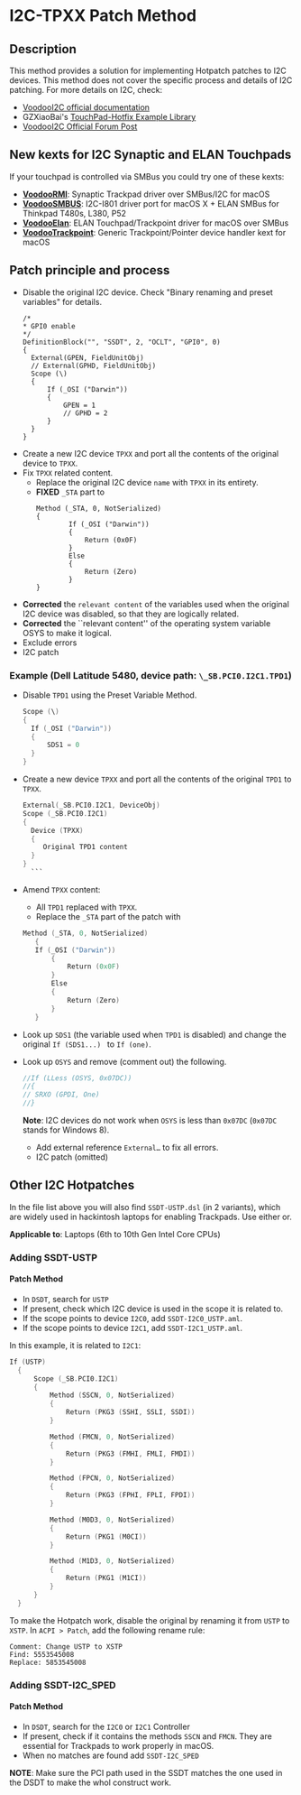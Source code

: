 # I2C-TPXX Patch Method

## Description

This method provides a solution for implementing Hotpatch patches to I2C devices. This method does not cover the specific process and details of I2C patching. For more details on I2C, check:

- [VoodooI2C official documentation](https://voodooi2c.github.io/)
- GZXiaoBai's [TouchPad-Hotfix Example Library](https://github.com/GZXiaoBai/Hackintosh-TouchPad-Hotpatch)
- [VoodooI2C Official Forum Post](https://www.tonymacx86.com/threads/voodooi2c-help-and-support.243378/)

## New kexts for I2C Synaptic and ELAN Touchpads
If your touchpad is controlled via SMBus you could try one of these kexts:

- [**VoodooRMI**](https://github.com/VoodooSMBus/VoodooRMI): Synaptic Trackpad driver over SMBus/I2C for macOS 
- [**VoodooSMBUS**](https://github.com/VoodooSMBus/VoodooSMBus): I2C-I801 driver port for macOS X + ELAN SMBus for Thinkpad T480s, L380, P52 
- [**VoodooElan**](https://github.com/VoodooSMBus/VoodooElan): ELAN Touchpad/Trackpoint driver for macOS over SMBus 
- [**VoodooTrackpoint**](https://github.com/VoodooSMBus/VoodooTrackpoint):  Generic Trackpoint/Pointer device handler kext for macOS  


## Patch principle and process

- Disable the original I2C device. Check "Binary renaming and preset variables" for details.
	```asl
	/*
	* GPI0 enable
	*/
  DefinitionBlock("", "SSDT", 2, "OCLT", "GPI0", 0)
  {
      External(GPEN, FieldUnitObj)
      // External(GPHD, FieldUnitObj)
      Scope (\)
      {
          If (_OSI ("Darwin"))
          {
              GPEN = 1
              // GPHD = 2
          }
      }
  }
	```
- Create a new I2C device `TPXX` and port all the contents of the original device to `TPXX`.
- Fix `TPXX` related content.
  - Replace the original I2C device `name` with `TPXX` in its entirety.
  - **FIXED** `_STA` part to
	```asl
    Method (_STA, 0, NotSerialized)
    {
        	If (_OSI ("Darwin"))
    	   	{
          		Return (0x0F)
          	}
        	Else
        	{
        		Return (Zero)
        	}
    }
	```
- **Corrected** the ``relevant content`` of the variables used when the original I2C device was disabled, so that they are logically related.
- **Corrected** the ``relevant content'' of the operating system variable OSYS to make it logical.
- Exclude errors
- I2C patch

### Example (Dell Latitude 5480, device path: `\_SB.PCI0.I2C1.TPD1`)
- Disable ``TPD1`` using the Preset Variable Method.
	```swift
  Scope (\)
  {
      If (_OSI ("Darwin"))
      {
          SDS1 = 0
      }
  }
  	```
- Create a new device `TPXX` and port all the contents of the original `TPD1` to `TPXX`.
	```swift
  External(_SB.PCI0.I2C1, DeviceObj)
  Scope (_SB.PCI0.I2C1)
  {
      Device (TPXX)
      {
         Original TPD1 content
      }
  }
	  ```
- Amend `TPXX` content:
	- All `TPD1` replaced with `TPXX`.
  	- Replace the `_STA` part of the patch with
	 ```swift
	Method (_STA, 0, NotSerialized)
    	{
   		If (_OSI ("Darwin"))
        	{
           		Return (0x0F)
        	}
        	Else
        	{
          		Return (Zero)
        	}
    	}
	```
 - Look up `SDS1` (the variable used when `TPD1` is disabled) and change the original `If (SDS1...) ` to `If (one)`.  
 - Look up `OSYS` and remove (comment out) the following.
	
	```swift
    //If (LLess (OSYS, 0x07DC))
    //{
    // SRXO (GPDI, One)
    //}
	```
	**Note**: I2C devices do not work when `OSYS` is less than `0x07DC` (`0x07DC` stands for Windows 8).
	
	- Add external reference `External…` to fix all errors.
	- I2C patch (omitted)

## Other I2C Hotpatches
In the file list above you will also find `SSDT-USTP.dsl` (in 2 variants), which are widely used in hackintosh laptops for enabling Trackpads. Use either or. 

**Applicable to**: Laptops (6th to 10th Gen Intel Core CPUs)

### Adding SSDT-USTP
#### Patch Method
- In `DSDT`, search for `USTP`
- If present, check which I2C device is used in the scope it is related to. 
- If the scope points to device `I2C0`, add `SSDT-I2C0_USTP.aml`.
- If the scope points to device `I2C1`, add `SSDT-I2C1_USTP.aml`.

In this example, it is related to `I2C1`:

```swift
If (USTP)
  {
      Scope (_SB.PCI0.I2C1)
      {
          Method (SSCN, 0, NotSerialized)
          {
              Return (PKG3 (SSHI, SSLI, SSDI))
          }

          Method (FMCN, 0, NotSerialized)
          {
              Return (PKG3 (FMHI, FMLI, FMDI))
          }

          Method (FPCN, 0, NotSerialized)
          {
              Return (PKG3 (FPHI, FPLI, FPDI))
          }

          Method (M0D3, 0, NotSerialized)
          {
              Return (PKG1 (M0CI))
          }

          Method (M1D3, 0, NotSerialized)
          {
              Return (PKG1 (M1CI))
          }
      }
  }
```
To make the Hotpatch work, disable the original by renaming it from `USTP` to `XSTP`. In `ACPI > Patch`, add the following rename rule:
```text
Comment: Change USTP to XSTP
Find: 5553545008
Replace: 5853545008
```
### Adding SSDT-I2C_SPED
#### Patch Method
- In `DSDT`, search for the `I2C0` or `I2C1` Controller
- If present, check if it contains the methods `SSCN` and `FMCN`. They are essential for Trackpads to work properly in macOS. 
- When no matches are found add `SSDT-I2C_SPED` 

**NOTE**: Make sure the PCI path used in the SSDT matches the one used in the DSDT to make the whol construct work.
